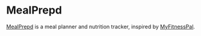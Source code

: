 # MealPrepd

[MealPrepd](https://mealprepd.onrender.com) is a meal planner and nutrition tracker, inspired by [MyFitnessPal](https://www.myfitnesspal.com/).
